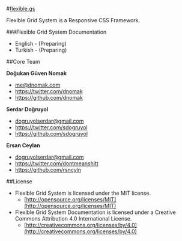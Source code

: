 #[flexible.gs](http://flexible.gs)

Flexible Grid System is a Responsive CSS Framework.

###Flexible Grid System Documentation
- English - (Preparing)
- Turkish - (Preparing)

##Core Team

**Doğukan Güven Nomak**

- me@dnomak.com
- https://twitter.com/dnomak
- https://github.com/dnomak

**Serdar Doğruyol**

- dogruyolserdar@gmail.com
- https://twitter.com/sdogruyol
- https://github.com/sdogruyol

**Ersan Ceylan**

- dogruyolserdar@gmail.com
- https://twitter.com/dontmeanshitt
- https://github.com/rsncyln

##License
- Flexible Grid System is licensed under the MIT license.
  - [http://opensource.org/licenses/MIT](http://opensource.org/licenses/MIT)
- Flexible Grid System Documentation is licensed under a Creative Commons Attribution 4.0 International License.
  - [http://creativecommons.org/licenses/by/4.0](http://creativecommons.org/licenses/by/4.0)
